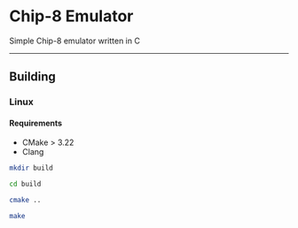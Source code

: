 # Chip-8 Emulator

Simple Chip-8 emulator written in C

---

## Building

### Linux

#### Requirements

- CMake > 3.22
- Clang

```bash
mkdir build

cd build

cmake ..

make
```

